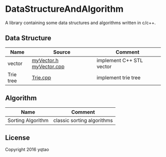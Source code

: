 # DataStructureAndAlgorithm

A library containing some data structures and algorithms written in c/c++.

## Data Structure

| Name |Source| Comment |
| ---- | -----| ------- |
|vector |[myVector.h](./vector/myVector.h) [myVector.cpp](./vector/myVector.cpp)|implement C++ STL vector |
|Trie tree |[Trie.cpp](./trieTree/Trie.cpp) | implement trie tree |

## Algorithm

| Name | Comment |
| ---- | ------- |
|Sorting Algorithm |classic sorting algorithms |

## License

Copyright 2016 yqtao


